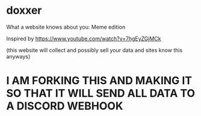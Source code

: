 # doxxer
What a website knows about you: Meme edition

Inspired by https://www.youtube.com/watch?v=7hgEyZGjMCk

(this website will collect and possibly sell your data and sites know this anyways)

# **I AM FORKING THIS AND MAKING IT SO THAT IT WILL SEND ALL DATA TO A DISCORD WEBHOOK**
